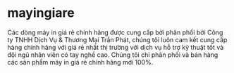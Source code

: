 # mayingiare
Các dòng máy in giá rẻ chính hãng được cung cấp bởi phân phối bởi Công ty TNHH Dịch Vụ &amp; Thương Mại Trần Phát, chúng tôi luôn cam kết cung cấp hàng chính hãng với giá rẻ nhất thị trường với dịch vụ hỗ trợ kỹ thuật tốt và đội ngũ nhân viên có tay nghề cao. Chúng tôi chỉ phân phối và bán hàng các sản phẩm máy in giá rẻ chính hãng mới 100%.
